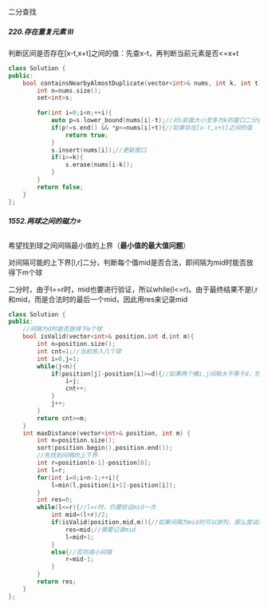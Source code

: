 二分查找

##### 220.存在重复元素 III

判断区间是否存在[x-t,x+t]之间的值：先查x-t，再判断当前元素是否<=x+t

```cpp
class Solution {
public:
    bool containsNearbyAlmostDuplicate(vector<int>& nums, int k, int t) {
        int n=nums.size();
        set<int>s;
        
        for(int i=0;i<n;++i){
        	auto p=s.lower_bound(nums[i]-t);//对i前面大小至多为k的窗口二分查找
        	if(p!=s.end() && *p<=nums[i]+t){//如果存在[x-t,x+t]之间的值 
        		return true;
			}
            s.insert(nums[i]);//更新窗口 
            if(i>=k){
            	s.erase(nums[i-k]);
			}
        }
        return false;
    }
};
```

##### 1552.两球之间的磁力:star:

希望找到球之间间隔最小值的上界（**最小值的最大值问题**）

对间隔可能的上下界[l,r]二分，判断每个值mid是否合法，即间隔为mid时能否放得下m个球

二分时，由于l==r时，mid也要进行验证，所以while(l<=r)。由于最终结果不是l,r和mid，而是合法时的最后一个mid，因此用res来记录mid

```cpp
class Solution {
public:
    //间隔为d时能否放得下m个球
    bool isValid(vector<int>& position,int d,int m){
        int n=position.size();
        int cnt=1;//当前放入几个球
        int i=0,j=1;
        while(j<n){
            if(position[j]-position[i]>=d){//如果两个桶i,j间隔大于等于d，则放入一个球到i中
                i=j;
                cnt++;
            }
            j++;
        }
        return cnt>=m;
    }
    int maxDistance(vector<int>& position, int m) {
        int n=position.size();
        sort(position.begin(),position.end());
        //先找到间隔的上下界
        int r=position[n-1]-position[0];
        int l=r;
        for(int i=0;i<n-1;++i){
            l=min(l,position[i+1]-position[i]);
        }
        int res=0;
        while(l<=r){//l=r时，仍要验证mid一次
            int mid=(l+r)/2;
            if(isValid(position,mid,m)){//如果间隔为mid时可以排列，那么尝试增大间隔
                res=mid;//需要记录mid
                l=mid+1;
            }
            else{//否则减小间隔
                r=mid-1;
            }
        }
        return res;
    }
};
```


